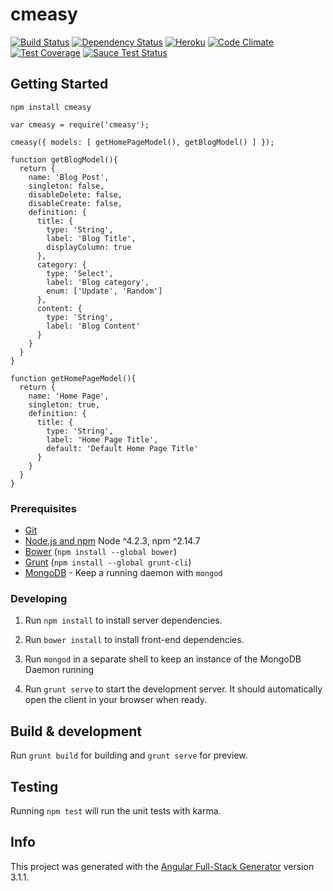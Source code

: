 # cmeasy

[![Build Status](https://travis-ci.org/Kauabunga/cmeasy.svg)](https://travis-ci.org/Kauabunga/cmeasy)
[![Dependency Status](https://david-dm.org/Kauabunga/cmeasy.svg)](https://david-dm.org/Kauabunga/cmeasy)
[![Heroku](http://heroku-badge.herokuapp.com/?app=cmeasy&svg=1)](https://cmeasy.herokuapp.com/)
[![Code Climate](https://codeclimate.com/github/Kauabunga/cmeasy/badges/gpa.svg)](https://codeclimate.com/github/Kauabunga/cmeasy)
[![Test Coverage](https://codeclimate.com/github/Kauabunga/cmeasy/badges/coverage.svg)](https://codeclimate.com/github/Kauabunga/cmeasy/coverage)
[![Sauce Test Status](https://saucelabs.com/buildstatus/Kauabunga)](https://saucelabs.com/u/Kauabunga)



## Getting Started


`npm install cmeasy`


```
var cmeasy = require('cmeasy');

cmeasy({ models: [ getHomePageModel(), getBlogModel() ] });

function getBlogModel(){
  return {
    name: 'Blog Post',
    singleton: false,
    disableDelete: false,
    disableCreate: false,
    definition: {
      title: {
        type: 'String',
        label: 'Blog Title',
        displayColumn: true
      },
      category: {
        type: 'Select',
        label: 'Blog category',
        enum: ['Update', 'Random']
      },
      content: {
        type: 'String',
        label: 'Blog Content'
      }
    }
  }
}

function getHomePageModel(){
  return {
    name: 'Home Page',
    singleton: true,
    definition: {
      title: {
        type: 'String',
        label: 'Home Page Title',
        default: 'Default Home Page Title'
      }
    }
  }
}

```




### Prerequisites

- [Git](https://git-scm.com/)
- [Node.js and npm](nodejs.org) Node ^4.2.3, npm ^2.14.7
- [Bower](bower.io) (`npm install --global bower`)
- [Grunt](http://gruntjs.com/) (`npm install --global grunt-cli`)
- [MongoDB](https://www.mongodb.org/) - Keep a running daemon with `mongod`

### Developing

1. Run `npm install` to install server dependencies.

2. Run `bower install` to install front-end dependencies.

3. Run `mongod` in a separate shell to keep an instance of the MongoDB Daemon running

4. Run `grunt serve` to start the development server. It should automatically open the client in your browser when ready.

## Build & development

Run `grunt build` for building and `grunt serve` for preview.

## Testing

Running `npm test` will run the unit tests with karma.


## Info

This project was generated with the [Angular Full-Stack Generator](https://github.com/DaftMonk/generator-angular-fullstack) version 3.1.1.
